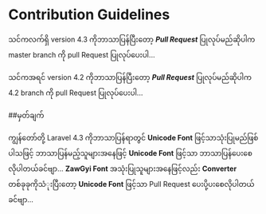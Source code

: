 # Contribution Guidelines

သင်ကလက်ရှိ version 4.3 ကိုဘာသာပြန်ပြီးတော့ ***Pull Request*** ပြုလုပ်မည်ဆိုပါက master branch ကို pull Request ပြုလုပ်ပေးပါ...

သင်ကအရင် version 4.2 ကိုဘာသာပြန်ပြီးတော့ ***Pull Request*** ပြုလုပ်မည်ဆိုပါက 4.2 branch ကို pull Request ပြုလုပ်ပေးပါ...


##မှတ်ချက်

ကျွန်တော်တို့ Laravel 4.3 ကိုဘာသာပြန်ရာတွင် **Unicode Font** ဖြင့်သာသုံးပြုမည်ဖြစ်ပါသဖြင့် ဘာသာပြန်မည့်သူများအနေဖြင့် **Unicode Font** ဖြင့်သာ ဘာသာပြန်ပေးစေလိုပါတယ်ခင်ဗျာ... **ZawGyi Font** အသုံးပြုသူများအနေဖြင့်လည်း **Converter** တစ်ခုခုကိုသံုးပြီးတော့ **Unicode Font** ဖြင့်သာ Pull Request ပေးပို့ပးစေလိုပါတယ်ခင်ဗျာ...